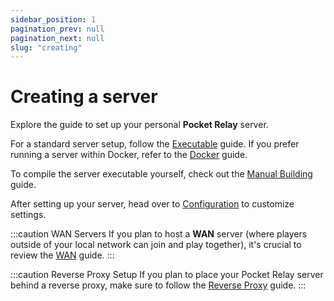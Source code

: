 ```yaml
---
sidebar_position: 1
pagination_prev: null
pagination_next: null
slug: "creating"
---
```


# Creating a server

Explore the guide to set up your personal **Pocket Relay** server.

For a standard server setup, follow the [Executable](./2-executable.mdx) guide. If you prefer running a server within Docker, refer to the [Docker](./3-docker.md) guide.

To compile the server executable yourself, check out the [Manual Building](./6-manual-building.md) guide.

After setting up your server, head over to [Configuration](./4-configuration.md) to customize settings.

:::caution WAN Servers 
If you plan to host a **WAN** server (where players outside of your local network can join and play together), it's crucial to review the [WAN](./8-wan.md) guide.
:::

:::caution Reverse Proxy Setup
If you plan to place your Pocket Relay server behind a reverse proxy, make sure to follow the [Reverse Proxy](./5-reverse-proxy.md) guide.
:::

